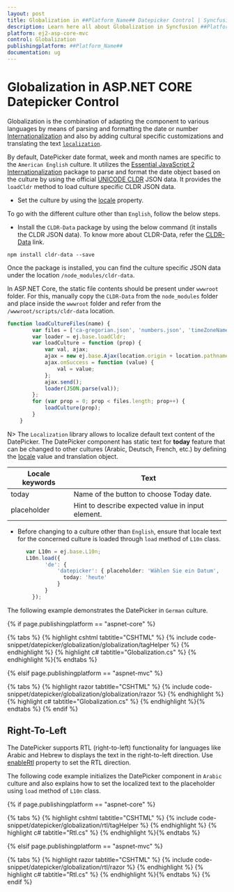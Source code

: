 ```yaml
---
layout: post
title: Globalization in ##Platform_Name## Datepicker Control | Syncfusion
description: Learn here all about Globalization in Syncfusion ##Platform_Name## Datepicker component of Syncfusion Essential JS 2 and more.
platform: ej2-asp-core-mvc
control: Globalization
publishingplatform: ##Platform_Name##
documentation: ug
---
```



# Globalization in ASP.NET CORE Datepicker Control

Globalization is the combination of adapting the component to various languages by means of parsing and formatting the date or number [Internationalization](../common/internationalization/) and also by adding cultural specific customizations and translating the text [`localization`](../common/localization/).

By default, DatePicker date format, week and month names are specific to the `American English` culture. It utilizes the [Essential JavaScript 2 Internationalization](../common/internationalization/) package to parse and format the date object based on the culture by using the official [UNICODE CLDR](https://cldr.unicode.org/) JSON data. It provides the `loadCldr` method to load culture specific CLDR JSON data.

* Set the culture by using the [locale](https://help.syncfusion.com/cr/aspnetcore-js2/Syncfusion.EJ2.Calendars.DatePicker.html#Syncfusion_EJ2_Calendars_DatePicker_Locale) property.

To go with the different culture other than `English`, follow the below steps.

* Install the `CLDR-Data` package by using the below command (it installs the CLDR JSON data). To know more about CLDR-Data, refer the [CLDR-Data](https://cldr.unicode.org/index/cldr-spec/cldr-json-bindings) link.

```
npm install cldr-data --save
```

Once the package is installed, you can find the culture specific JSON data under the location `/node_modules/cldr-data`.

In ASP.NET Core, the static file contents should be present under `wwwroot` folder. For this, manually copy the `CLDR-Data` from the `node_modules` folder and place inside the `wwwroot` folder and refer from the `/wwwroot/scripts/cldr-data` location.

```typescript
function loadCultureFiles(name) {
        var files = ['ca-gregorian.json', 'numbers.json', 'timeZoneNames.json', 'weekData.json'];
        var loader = ej.base.loadCldr;
        var loadCulture = function (prop) {
            var val, ajax;
            ajax = new ej.base.Ajax(location.origin + location.pathname + '/../../scripts/cldr-data/main/' + name + '/' + files[prop], 'GET', false);
            ajax.onSuccess = function (value) {
                val = value;
            };
            ajax.send();
            loader(JSON.parse(val));
        };
        for (var prop = 0; prop < files.length; prop++) {
            loadCulture(prop);
        }
    }

```

N> The `Localization` library allows to localize default text content of the DatePicker. The DatePicker component has static text for **today** feature that can be changed to other cultures (Arabic, Deutsch, French, etc.) by defining the [locale](https://help.syncfusion.com/cr/aspnetcore-js2/Syncfusion.EJ2.Calendars.DatePicker.html#Syncfusion_EJ2_Calendars_DatePicker_Locale) value and translation object.

| Locale keywords | Text |
| ----- | ----- |
| today | Name of the button to choose Today date. |
| placeholder | Hint to describe expected value in input element. |

* Before changing to a culture other than `English`, ensure that locale text for the concerned culture is loaded through `load` method of `L10n` class.

```typescript
      var L10n = ej.base.L10n;
      L10n.load({
            'de': {
                'datepicker': { placeholder: 'Wählen Sie ein Datum',
                  today: 'heute'
                }
            }
        });
```

The following example demonstrates the DatePicker in `German` culture.

{% if page.publishingplatform == "aspnet-core" %}

{% tabs %}
{% highlight cshtml tabtitle="CSHTML" %}
{% include code-snippet/datepicker/globalization/globalization/tagHelper %}
{% endhighlight %}
{% highlight c# tabtitle="Globalization.cs" %}
{% endhighlight %}{% endtabs %}

{% elsif page.publishingplatform == "aspnet-mvc" %}

{% tabs %}
{% highlight razor tabtitle="CSHTML" %}
{% include code-snippet/datepicker/globalization/globalization/razor %}
{% endhighlight %}
{% highlight c# tabtitle="Globalization.cs" %}
{% endhighlight %}{% endtabs %}
{% endif %}



## Right-To-Left

The DatePicker supports RTL (right-to-left) functionality for languages like Arabic and Hebrew to displays the text in the right-to-left direction. Use [enableRtl](https://help.syncfusion.com/cr/aspnetcore-js2/Syncfusion.EJ2.Calendars.DatePicker.html#Syncfusion_EJ2_Calendars_DatePicker_EnableRtl) property to set the RTL direction.

The following code example initializes the DatePicker component in `Arabic` culture and also explains how to set the localized text to the placeholder using `load` method of `L10n` class.

{% if page.publishingplatform == "aspnet-core" %}

{% tabs %}
{% highlight cshtml tabtitle="CSHTML" %}
{% include code-snippet/datepicker/globalization/rtl/tagHelper %}
{% endhighlight %}
{% highlight c# tabtitle="Rtl.cs" %}
{% endhighlight %}{% endtabs %}

{% elsif page.publishingplatform == "aspnet-mvc" %}

{% tabs %}
{% highlight razor tabtitle="CSHTML" %}
{% include code-snippet/datepicker/globalization/rtl/razor %}
{% endhighlight %}
{% highlight c# tabtitle="Rtl.cs" %}
{% endhighlight %}{% endtabs %}
{% endif %}

